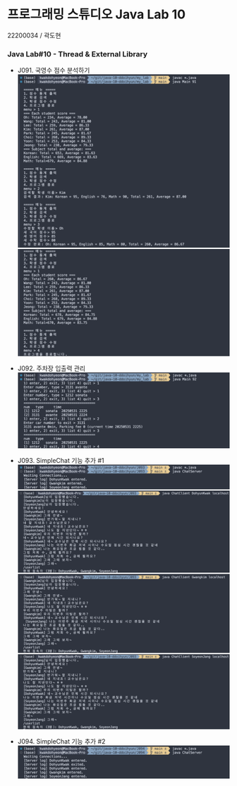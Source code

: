 # 프로그래밍 스튜디오 Java Lab 10
22200034 / 곽도현

### Java Lab#10 - Thread & External Library
- J091. 국영수 점수 분석하기
  ![J091](./captures/J091.png)
  ![J091_1](./captures/J091_1.png)

- J092. 주차장 입출력 관리
  ![J092](./captures/J092.png)

- J093. SimpleChat 기능 추가 #1
  ![J093](./captures/J093.png)
  ![J093_1](./captures/J093_1.png)
  ![J093_2](./captures/J093_2.png)
  ![J093_3](./captures/J093_3.png)


- J094. SimpleChat 기능 추가 #2
  ![J094](./captures/J094.png)